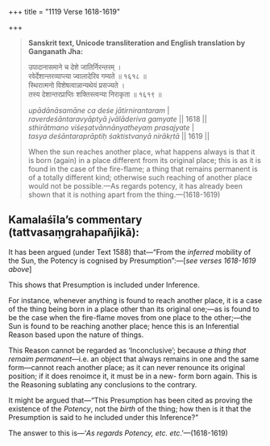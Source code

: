 +++
title = "1119 Verse 1618-1619"

+++
> **Sanskrit text, Unicode transliteration and English translation by Ganganath Jha:** 
>
> उपादानासमाने च देशे जातिर्निरन्तरम् ।  
> रवेर्देशान्तरव्याप्त्या ज्वालादेरिव गम्यते ॥ १६१८ ॥  
> स्थिरात्मनो विशेषत्वान्नान्यथेयं प्रसज्यते ।  
> तस्य देशान्तरप्राप्तिः शक्तिस्त्वन्या निराकृता ॥ १६१९ ॥ 
>
> *upādānāsamāne ca deśe jātirnirantaram* \|  
> *raverdeśāntaravyāptyā jvālāderiva gamyate* \|\| 1618 \|\|  
> *sthirātmano viśeṣatvānnānyatheyaṃ prasajyate* \|  
> *tasya deśāntaraprāptiḥ śaktistvanyā nirākṛtā* \|\| 1619 \|\| 
>
> When the sun reaches another place, what happens always is that it is born (again) in a place different from its original place; this is as it is found in the case of the fire-flame; a thing that remains permanent is of a totally different kind; otherwise such reaching of another place would not be possible.—As regards potency, it has already been shown that it is nothing apart from the thing.—(1618-1619)



## Kamalaśīla’s commentary (tattvasaṃgrahapañjikā):

It has been argued (under Text 1588) that—“From the *inferred* mobility of the Sun, the Potency is cognised by Presumption”:—[*see verses 1618-1619 above*]

This shows that Presumption is included under Inference.

For instance, whenever anything is found to reach another place, it is a case of the thing being born in a place other than its original one;—as is found to be the case when the fire-flame moves from one place to the other;—the Sun is found to be reaching another place; hence this is an Inferential Reason based upon the nature of things.

This Reason cannot be regarded as ‘Inconclusive’; because *a thing that remaim permanent*—i.e. an object that always remains in one and the same form—cannot reach another place; as it can never renounce its original position; if it does renoimce it, it must be in a new- form born again. This is the Reasoning sublating any conclusions to the contrary.

It might be argued that—“This Presumption has been cited as proving the existence of the *Potency*, not the *birth* of the thing; how then is it that the Presumption is said to he included under this Inference?”

The answer to this is—‘*As regards Potency, etc. etc*.’—(1618-1619)


